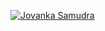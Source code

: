 [![Jovanka Samudra](https://res.cloudinary.com/drpjfiskm/image/upload/v1724144326/banner.png)](https://www.jovan.id)
